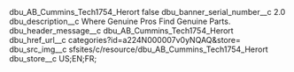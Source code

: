 <?xml version="1.0" encoding="UTF-8"?>
<CustomMetadata xmlns="http://soap.sforce.com/2006/04/metadata" xmlns:xsi="http://www.w3.org/2001/XMLSchema-instance" xmlns:xsd="http://www.w3.org/2001/XMLSchema">
    <label>dbu_AB_Cummins_Tech1754_Herort</label>
    <protected>false</protected>
    <values>
        <field>dbu_banner_serial_number__c</field>
        <value xsi:type="xsd:double">2.0</value>
    </values>
    <values>
        <field>dbu_description__c</field>
        <value xsi:type="xsd:string">Where Genuine Pros Find           
             Genuine Parts.</value>
    </values>
    <values>
        <field>dbu_header_message__c</field>
        <value xsi:type="xsd:string">dbu_AB_Cummins_Tech1754_Herort</value>
    </values>
    <values>
        <field>dbu_href_url__c</field>
        <value xsi:type="xsd:string">categories?id=a224N000007v0yNQAQ&amp;store=</value>
    </values>
    <values>
        <field>dbu_src_img__c</field>
        <value xsi:type="xsd:string">sfsites/c/resource/dbu_AB_Cummins_Tech1754_Herort</value>
    </values>
    <values>
        <field>dbu_store__c</field>
        <value xsi:type="xsd:string">US;EN;FR;</value>
    </values>
</CustomMetadata>
